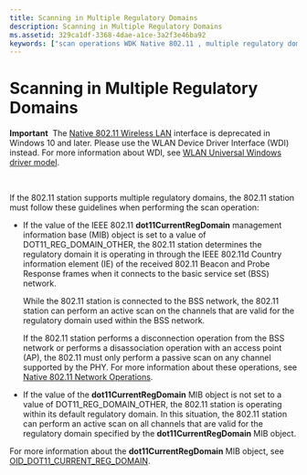 ```yaml
---
title: Scanning in Multiple Regulatory Domains
description: Scanning in Multiple Regulatory Domains
ms.assetid: 329ca1df-3368-4dae-a1ce-3a2f3e46ba92
keywords: ["scan operations WDK Native 802.11 , multiple regulatory domains", "multiple regulatory domains WDK Native 802.11", "regulatory domain WDK Native 802.11"]
---
```


# Scanning in Multiple Regulatory Domains


**Important**  The [Native 802.11 Wireless LAN](native-802-11-wireless-lan4.md) interface is deprecated in Windows 10 and later. Please use the WLAN Device Driver Interface (WDI) instead. For more information about WDI, see [WLAN Universal Windows driver model](wifi-universal-driver-model.md).

 

If the 802.11 station supports multiple regulatory domains, the 802.11 station must follow these guidelines when performing the scan operation:

-   If the value of the IEEE 802.11 **dot11CurrentRegDomain** management information base (MIB) object is set to a value of DOT11\_REG\_DOMAIN\_OTHER, the 802.11 station determines the regulatory domain it is operating in through the IEEE 802.11d Country information element (IE) of the received 802.11 Beacon and Probe Response frames when it connects to the basic service set (BSS) network.

    While the 802.11 station is connected to the BSS network, the 802.11 station can perform an active scan on the channels that are valid for the regulatory domain used within the BSS network.

    If the 802.11 station performs a disconnection operation from the BSS network or performs a disassociation operation with an access point (AP), the 802.11 must only perform a passive scan on any channel supported by the PHY. For more information about these operations, see [Native 802.11 Network Operations](native-802-11-network-operations.md).

-   If the value of the **dot11CurrentRegDomain** MIB object is not set to a value of DOT11\_REG\_DOMAIN\_OTHER, the 802.11 station is operating within its default regulatory domain. In this situation, the 802.11 station can perform an active scan on all channels that are valid for the regulatory domain specified by the **dot11CurrentRegDomain** MIB object.

For more information about the **dot11CurrentRegDomain** MIB object, see [OID\_DOT11\_CURRENT\_REG\_DOMAIN](https://msdn.microsoft.com/library/windows/hardware/ff569136).

 

 





